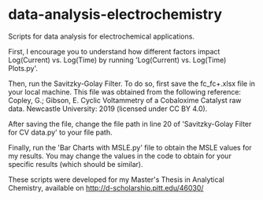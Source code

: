 # data-analysis-electrochemistry
Scripts for data analysis for electrochemical applications.

First, I encourage you to understand how different factors impact Log(Current) vs. Log(Time) by running 'Log(Current) vs. Log(Time) Plots.py'. 

Then, run the Savitzky-Golay Filter. To do so, first save the fc_fc+.xlsx file in your local machine. This file was obtained from the following reference:
Copley, G.; Gibson, E. Cyclic Voltammetry of a Cobaloxime Catalyst raw data. Newcastle University: 2019 (licensed under CC BY 4.0). 

After saving the file, change the file path in line 20 of 'Savitzky-Golay Filter for CV data.py' to your file path. 

Finally, run the 'Bar Charts with MSLE.py' file to obtain the MSLE values for my results. You may change the values in the code to obtain for your specific results (which should be similar).

These scripts were developed for my Master's Thesis in Analytical Chemistry, available on http://d-scholarship.pitt.edu/46030/